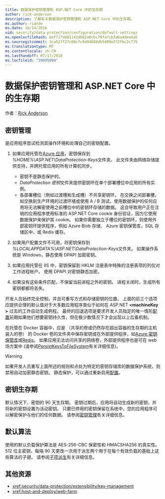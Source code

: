```yaml
---
title: 数据保护密钥管理和 ASP.NET Core 中的生存期
author: rick-anderson
description: 了解有关数据保护密钥管理和 ASP.NET Core 中的生存期。
ms.author: riande
ms.date: 10/14/2016
uid: security/data-protection/configuration/default-settings
ms.openlocfilehash: beff17dd81143db02a0cbc79fa7cb3a6a4deeda6
ms.sourcegitcommit: 3ca527f27c88cfc9d04688db5499e372fbc2c775
ms.translationtype: MT
ms.contentlocale: zh-CN
ms.lasthandoff: 07/17/2018
ms.locfileid: "39095094"
---
```

# <a name="data-protection-key-management-and-lifetime-in-aspnet-core"></a>数据保护密钥管理和 ASP.NET Core 中的生存期

作者：[Rick Anderson](https://twitter.com/RickAndMSFT)

## <a name="key-management"></a>密钥管理

是应用程序尝试检测其操作环境和处理自己的密钥配置。

1. 如果应用托管在[Azure 应用](https://azure.microsoft.com/services/app-service/)，密钥保存到 *%HOME%\ASP.NET\DataProtection-Keys*文件夹。 此文件夹由网络存储提供支持，并跨托管应用的所有计算机同步。
   * 密钥不是静态保护的。
   * *DataProtection 密钥*文件夹提供密钥环在单个部署槽位中应用的所有实例。
   * 各部署槽位（例如过渡槽和生成槽）不共享密钥环。 在交换之间部署槽，如交换到生产环境的过渡环境或使用 A / B 测试，使用数据保护的任何应用将无法解密使用之前槽位中的密钥环存储的数据。 这会导致用户正在注销的应用程序使用标准的 ASP.NET Core cookie 身份验证，因为它使用数据保护来保护其 cookie。 如果你需要独立于槽位的密钥环，则使用外部密钥环提供程序，例如 Azure Blob 存储、 Azure 密钥保管库，SQL 存储区中，或 Redis 缓存。

1. 如果用户配置文件不可用，将密钥保存到 *%LOCALAPPDATA%\ASP.NET\DataProtection-Keys*文件夹。 如果操作系统是 Windows，静态使用 DPAPI 加密密钥。

1. 如果应用托管在 IIS 中，密钥保留到 HKLM 注册表中特殊的注册表项的列仅对工作进程帐户。 使用 DPAPI 对密钥静态加密。

1. 如果没有这些条件匹配，不保留当前进程之外的密钥。 进程关闭时，生成所有密钥都都将丢失。

开发人员始终完全控制，并且可重写方式和存储密钥的位置。 上面的前三个选项应提供合理的默认值对于大多数应用程序类似于如何在 ASP.NET  **\<machineKey >** 过去的工作自动生成例程。 最终的回退选项是要求开发人员指定的唯一情形[配置](xref:security/data-protection/configuration/overview)前期如果他们想要密钥持久性，但在极少数情况下才会出现以上后备机制。

在托管在 Docker 容器中，应是 （共享的卷或仍然存在超出容器的生存期的主机装入的卷） 的 Docker 卷的文件夹中保存密钥或在外部提供程序，如[Azure 密钥保管库](https://azure.microsoft.com/services/key-vault/)或[Redis](https://redis.io/)。 如果应用无法访问共享的网络卷，外部提供程序也是可在 web 场方案中 (请参阅[PersistKeysToFileSystem](xref:security/data-protection/configuration/overview#persistkeystofilesystem)有关详细信息)。

> [!WARNING]
> 如果开发人员重写上面所述的规则和点处为特定的密钥存储库的数据保护系统，则禁用自动加密静态密钥。 静态保护，可以通过重新启用[配置](xref:security/data-protection/configuration/overview)。

## <a name="key-lifetime"></a>密钥生存期

默认情况下，密钥的 90 天生存期。 密钥过期后，应用将自动生成新的密钥，并将新的密钥设置为活动密钥。 只要已停用的密钥保留在系统中，您的应用程序可以解密保护与他们的任何数据。 请参阅[密钥管理](xref:security/data-protection/implementation/key-management#key-expiration-and-rolling)有关详细信息。

## <a name="default-algorithms"></a>默认算法

使用的默认负载保护算法是 AES-256-CBC 保密性和 HMACSHA256 的真实性。 512 位主密钥，每隔 90 天更改一次用于派生两个用于在每个有效负载的基础上这些算法的子键。 请参阅[子项派生](xref:security/data-protection/implementation/subkeyderivation#additional-authenticated-data-and-subkey-derivation)有关详细信息。

## <a name="additional-resources"></a>其他资源

* <xref:security/data-protection/extensibility/key-management>
* <xref:host-and-deploy/web-farm>

